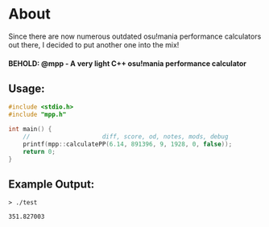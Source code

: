 # About
Since there are now numerous outdated osu!mania performance calculators out there, I decided to put another one into the mix!<br>
#### BEHOLD: @mpp - A very light C++ osu!mania performance calculator
## Usage:
```cpp
#include <stdio.h>
#include "mpp.h"

int main() {
    //                    diff, score, od, notes, mods, debug
    printf(mpp::calculatePP(6.14, 891396, 9, 1928, 0, false));
    return 0;
}
```

## Example Output:
```
> ./test

351.827003
```
